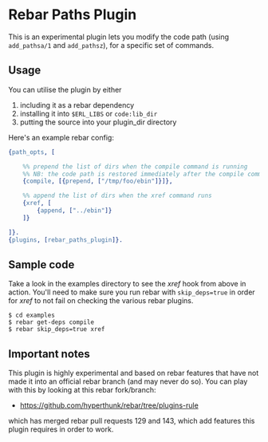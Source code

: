 # Rebar Paths Plugin

This is an experimental plugin lets you modify the code path (using `add_pathsa/1`
and `add_pathsz`), for a specific set of commands.

## Usage

You can utilise the plugin by either 

1. including it as a rebar dependency
2. installing it into `$ERL_LIBS` or `code:lib_dir`
3. putting the source into your plugin_dir directory

Here's an example rebar config:

```erlang
{path_opts, [

    %% prepend the list of dirs when the compile command is running
    %% NB: the code path is restored immediately after the compile command finishes
    {compile, [{prepend, ["/tmp/foo/ebin"]}]},

    %% append the list of dirs when the xref command runs
    {xref, [
        {append, ["../ebin"]}
    ]}

]}.
{plugins, [rebar_paths_plugin]}.
```

## Sample code

Take a look in the examples directory to see the *xref* hook from above in action.
You'll need to make sure you run rebar with `skip_deps=true` in order for *xref*
to not fail on checking the various rebar plugins.

    $ cd examples
    $ rebar get-deps compile
    $ rebar skip_deps=true xref

## Important notes

This plugin is highly experimental and based on rebar features that have not made
it into an official rebar branch (and may never do so). You can play with this 
by looking at this rebar fork/branch:

- https://github.com/hyperthunk/rebar/tree/plugins-rule

which has merged rebar pull requests 129 and 143, which add features this plugin 
requires in order to work.
